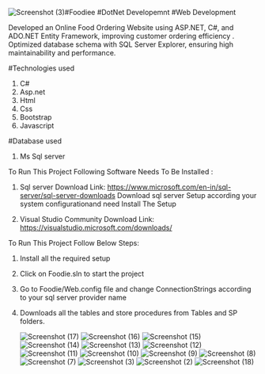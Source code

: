 ![Screenshot (3)](https://github.com/user-attachments/assets/ff7a19d6-3348-4bbd-9c79-823c6ca3e182)#Foodiee #DotNet Developemnt #Web Development

Developed an Online Food Ordering Website using ASP.NET, C#, and ADO.NET Entity Framework, improving customer ordering efficiency . Optimized database schema with SQL Server Explorer, ensuring high maintainability and performance.

#Technologies used 
1. C#
2. Asp.net
3. Html
4. Css
5. Bootstrap
6. Javascript

#Database used
1. Ms Sql server

To Run This Project Following Software Needs To Be Installed :

1. Sql server
   Download Link: https://www.microsoft.com/en-in/sql-server/sql-server-downloads
   Download sql server Setup according your system configurationand need
   Install The Setup

3. Visual Studio Community
   Download Link: https://visualstudio.microsoft.com/downloads/


To Run This Project Follow Below Steps:

1. Install all the required setup
2. Click on Foodie.sln to start the project
3. Go to Foodie/Web.config file and change ConnectionStrings according to your sql server provider name
4. Downloads all the tables and store procedures from Tables and SP folders.

    ![Screenshot (17)](https://github.com/user-attachments/assets/e095e664-3546-417b-a1c6-30753b99a6ce)
![Screenshot (16)](https://github.com/user-attachments/assets/6b0e35cb-4363-4e78-a29b-02a1bcbfe817)
![Screenshot (15)](https://github.com/user-attachments/assets/077975f8-84bd-4084-8949-4d3c45074b84)
![Screenshot (14)](https://github.com/user-attachments/assets/92af66a0-3537-4ce0-bf9d-ef1d24b8d35a)
![Screenshot (13)](https://github.com/user-attachments/assets/7a410f28-da8f-4890-880b-561a421820e8)
![Screenshot (12)](https://github.com/user-attachments/assets/2e79a29f-7620-4e16-b583-74ae47899c5d)
![Screenshot (11)](https://github.com/user-attachments/assets/7904f417-835c-4927-be8b-8535b89804b3)
![Screenshot (10)](https://github.com/user-attachments/assets/6834f2b2-a07e-4b10-b292-5e4534abbc57)
![Screenshot (9)](https://github.com/user-attachments/assets/ce38d1a1-9671-40db-8a83-b5214d36ba73)
![Screenshot (8)](https://github.com/user-attachments/assets/41fff0a6-163f-4c2a-96b3-1a994b197784)
![Screenshot (7)](https://github.com/user-attachments/assets/01fadbb8-e627-4b17-af72-b09920315dde)
![Screenshot (3)](https://github.com/user-attachments/assets/7a51b9d9-e241-438a-a06f-816a912c2204)
![Screenshot (2)](https://github.com/user-attachments/assets/616fcd75-2f23-4b00-b136-0888a3e14550)
![Screenshot (18)](https://github.com/user-attachments/assets/3f2e9808-88f4-4556-833a-536e47496180)
